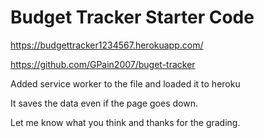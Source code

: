 # Budget Tracker Starter Code

https://budgettracker1234567.herokuapp.com/

https://github.com/GPain2007/buget-tracker

Added service worker to the file and loaded it to heroku

It saves the data even if the page goes down.

Let me know what you think and thanks for the grading.
